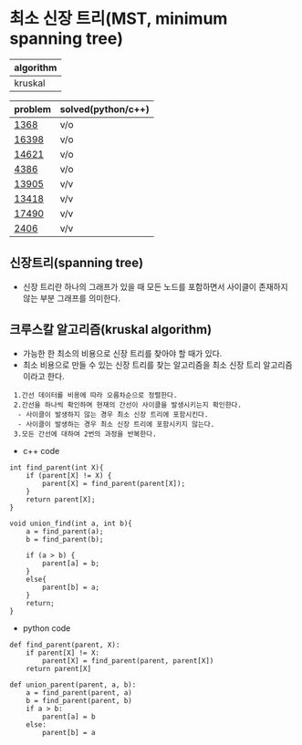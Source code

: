 # 최소 신장 트리(MST, minimum spanning tree)

|algorithm|
|---|
|kruskal|

|problem|solved(python/c++)|
|---|---|
|[1368](https://www.acmicpc.net/problem/1368)|v/o|
|[16398](https://www.acmicpc.net/problem/16398)|v/o|
|[14621](https://www.acmicpc.net/problem/14621)|v/o|
|[4386](https://www.acmicpc.net/problem/4386)|v/o|
|[13905](https://www.acmicpc.net/problem/13905)|v/v|
|[13418](https://www.acmicpc.net/problem/13418)|v/v|
|[17490](https://www.acmicpc.net/problem/17490)|v/v|
|[2406](https://www.acmicpc.net/problem/2406)|v/v|

## 신장트리(spanning tree)
- 신장 트리란 하나의 그래프가 있을 때 모든 노드를 포함하면서 사이클이 존재하지 않는 부분 그래프를 의미한다.

## 크루스칼 알고리즘(kruskal algorithm)
- 가능한 한 최소의 비용으로 신장 트리를 찾아야 할 때가 있다.
- 최소 비용으로 만들 수 있는 신장 트리를 찾는 알고리즘을 최소 신장 트리 알고리즘이라고 한다.

~~~
 1.간선 데이터를 비용에 따라 오름차순으로 정렬한다.
 2.간선을 하나씩 확인하며 현재의 간선이 사이클을 발생시키는지 확인한다.
  - 사이클이 발생하지 않는 경우 최소 신장 트리에 포함시킨다.
  - 사이클이 발생하는 경우 최소 신장 트리에 포함시키지 않는다.
 3.모든 간선에 대하여 2번의 과정을 반복한다.
~~~

- c++ code
~~~
int find_parent(int X){
    if (parent[X] != X) {
        parent[X] = find_parent(parent[X]);
    }
    return parent[X];
}

void union_find(int a, int b){
    a = find_parent(a);
    b = find_parent(b);
    
    if (a > b) {
        parent[a] = b;
    }
    else{
        parent[b] = a;
    }
    return;
}
~~~

- python code
~~~
def find_parent(parent, X):
    if parent[X] != X:
        parent[X] = find_parent(parent, parent[X])
    return parent[X]

def union_parent(parent, a, b):
    a = find_parent(parent, a)
    b = find_parent(parent, b)
    if a > b:
        parent[a] = b
    else:
        parent[b] = a
~~~
